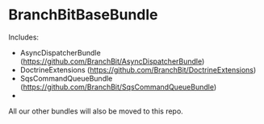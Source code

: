 # BranchBitBaseBundle

Includes:
 - AsyncDispatcherBundle (https://github.com/BranchBit/AsyncDispatcherBundle)
 - DoctrineExtensions (https://github.com/BranchBit/DoctrineExtensions)
 - SqsCommandQueueBundle (https://github.com/BranchBit/SqsCommandQueueBundle)
 - 
 All our other bundles will also be moved to this repo.
